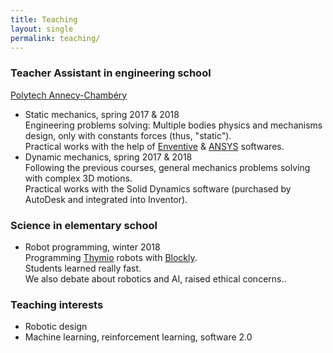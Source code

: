 ```yaml
---
title: Teaching
layout: single
permalink: teaching/
---
```


### Teacher Assistant in engineering school
<a href="http://www.polytech.univ-smb.fr/en.html">Polytech Annecy-Chambéry</a>
- Static mechanics, spring 2017 & 2018  
  Engineering problems solving: Multiple bodies physics and mechanisms design, only with constants forces (thus, "static").  
  Practical works with the help of <a href="https://www.enventive.com/en/">Enventive</a> & <a href="https://www.ansys.com">ANSYS</a> softwares.  
- Dynamic mechanics, spring 2017 & 2018  
  Following the previous courses, general mechanics problems solving with complex 3D motions.  
  Practical works with the Solid Dynamics software (purchased by AutoDesk and integrated into Inventor).

### Science in elementary school
- Robot programming, winter 2018  
  Programming <a href="http://thymio.org/">Thymio</a> robots with <a href="https://developers.google.com/blockly/">Blockly</a>.  
  Students learned really fast.  
  We also debate about robotics and AI, raised ethical concerns..

### Teaching interests
- Robotic design
- Machine learning, reinforcement learning, software 2.0
